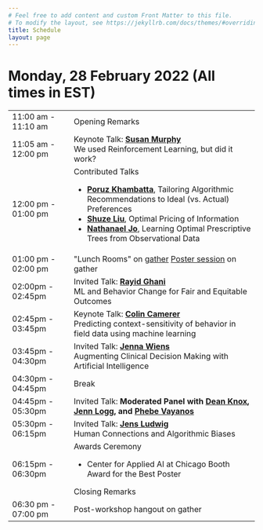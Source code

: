 ```yaml
---
# Feel free to add content and custom Front Matter to this file.
# To modify the layout, see https://jekyllrb.com/docs/themes/#overriding-theme-defaults
title: Schedule
layout: page
---
```


# Monday, 28 February 2022 (All times in EST)
<table>
    <colgroup>
        <col width="25%" />
        <col width="75%" />
    </colgroup>
    <tbody>
        <tr>
            <td> 11:00 am - 11:10 am </td>
            <td> Opening Remarks </td>
        </tr>
        <tr>
            <td> 11:05 am - 12:00 pm </td>
            <td>
                Keynote Talk: <b><a href = "http://people.seas.harvard.edu/~samurphy/">Susan Murphy</a></b> <br>
                We used Reinforcement Learning, but did it work?
            </td>
        </tr>
        <tr>
            <td> 12:00 pm - 01:00 pm </td>
            <td>
                Contributed Talks
                <ul>
                    <li> <b><a href = "https://www.poruzkhambatta.com/">Poruz Khambatta</a></b>, Tailoring Algorithmic Recommendations to Ideal (vs. Actual) Preferences </li>
                    <li> <b><a href = "https://shuzeliu.com/">Shuze Liu</a></b>, Optimal Pricing of Information </li>
                    <li> <b><a href = "https://reglab.stanford.edu/team-members/nathanael-jo/">Nathanael Jo</a></b>, Learning Optimal Prescriptive Trees from Observational Data </li>
                </ul>
            </td>
        </tr>
        <tr>
            <td> 01:00 pm - 02:00 pm </td>
            <td>
                "Lunch Rooms" on <a href="https://gather.town/">gather</a>
     <a href="https://ai4bc.github.io/ai4bc22/posters.html">Poster session</a> on gather
            </td>
        </tr>
        <tr>
            <td> 02:00pm - 02:45pm </td>
            <td>
                Invited Talk: <b><a href = "http://www.rayidghani.com/">Rayid Ghani</a></b> <br>
                ML and Behavior Change for Fair and Equitable Outcomes
            </td>
        </tr>
        <tr>
            <td> 02:45pm - 03:45pm </td>
            <td>
                Keynote Talk: <b><a href = "https://camerergroup.caltech.edu"> Colin Camerer</a></b> <br>
                Predicting context-sensitivity of behavior in field data using machine learning
            </td>
        </tr>
        <tr>
            <td> 03:45pm - 04:30pm </td>
            <td>
                Invited Talk: <b><a href = "https://midas.umich.edu/faculty-member/jenna-wiens/">Jenna Wiens</a></b> <br>
                Augmenting Clinical Decision Making with Artificial Intelligence
            </td>
        </tr>
        <tr>
            <td> 04:30pm - 04:45pm </td>
            <td>
                Break
            </td>
        </tr>
        <tr>
            <td> 04:45pm - 05:30pm </td>
            <td>
                Invited Talk: <b>Moderated Panel with <a href = "http://www.dcknox.com/">Dean Knox</a>, <a href = "https://www.jennlogg.com/">Jenn Logg</a>, and <a href = "https://viterbi.usc.edu/directory/faculty/Vayanos/Phebe/">Phebe Vayanos</a></b> <br>               
            </td>
        </tr>
        <tr>
            <td> 05:30pm - 06:15pm </td>
            <td>
                Invited Talk: <b><a href = "https://harris.uchicago.edu/directory/jens-ludwig/">Jens Ludwig</a></b> <br>
                Human Connections and Algorithmic Biases
            </td>
        </tr>
        <tr>
            <td> 06:15pm - 06:30pm</td>
            <td>
                Awards Ceremony
                <ul>
                    <li> Center for Applied AI at Chicago Booth Award for the Best Poster </li>
                </ul>
                Closing Remarks
            </td>
        </tr>
        <tr>
            <td> 06:30 pm - 07:00 pm </td>
            <td>
                Post-workshop hangout on gather
            </td>
        </tr>
    </tbody>
</table>

